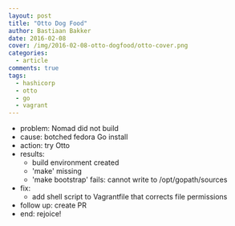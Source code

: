 ```yaml
---
layout: post
title: "Otto Dog Food"
author: Bastiaan Bakker
date: 2016-02-08
cover: /img/2016-02-08-otto-dogfood/otto-cover.png
categories:
  - article
comments: true
tags:
  - hashicorp
  - otto
  - go
  - vagrant
---
```

- problem: Nomad did not build
- cause: botched fedora Go install
- action: try Otto
- results:
	- build environment created
	- 'make' missing
	- 'make bootstrap' fails: cannot write to /opt/gopath/sources
- fix:
	- add shell script to Vagrantfile that corrects file permissions
- follow up: create PR
- end: rejoice!
